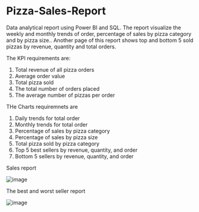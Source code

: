 # Pizza-Sales-Report
Data analytical report using Power BI and SQL. The report visualize the weekly and monthly trends of order, percentage of sales by pizza category and by pizza size.. Another page of this report shows top and bottom 5 sold pizzas by revenue, quantity and total orders.

The KPI requirements are:
1. Total revenue of all pizza orders
2. Average order value
3. Total pizza sold
4. The total number of orders placed
5. The average number of pizzas per order

THe Charts requiremnets are
1. Daily trends for total order
2. Monthly trends for total order
3. Percentage of sales by pizza category
4. Percentage of sales by pizza size
5. Total pizza sold by pizza category
6. Top 5 best sellers by revenue, quantity, and order
7. Bottom 5 sellers by revenue, quantity, and order

Sales report

![image](https://github.com/nazsakiba/Pizza-Sales-Report/assets/5148244/2a8591e1-a4ba-4d8b-ae69-b3e09e7d760a)

The best and worst seller report

![image](https://github.com/nazsakiba/Pizza-Sales-Report/assets/5148244/a4f1bc43-b0e4-4c51-9563-26f6949b5b86)
